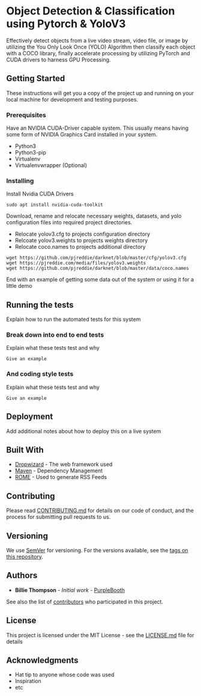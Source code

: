 # Object Detection & Classification using Pytorch & YoloV3

Effectively detect objects from a live video stream, video file, or image by utilizing the You Only Look Once (YOLO) Algorithm then classify each object with a COCO library, finally accelerate processing by utilizing PyTorch and CUDA drivers to harness GPU Processing.


## Getting Started

These instructions will get you a copy of the project up and running on your local machine for development and testing purposes.


### Prerequisites

Have an NVIDIA CUDA-Driver capable system. This usually means having some form of NVIDIA Graphics Card installed in your system.

* Python3
* Python3-pip
* Virtualenv 
* Virtualenvwrapper (Optional)


### Installing

Install Nvidia CUDA Drivers

```
sudo apt install nvidia-cuda-toolkit
```


Download, rename and relocate necessary weights, datasets, and yolo configuration files into required project directories.

* Relocate yolov3.cfg to projects configuration directory
* Relcoate yolov3.weights to projects weights directory
* Relocate coco.names to projects additional directory


```
wget https://github.com/pjreddie/darknet/blob/master/cfg/yolov3.cfg
wget https://pjreddie.com/media/files/yolov3.weights
wget https://github.com/pjreddie/darknet/blob/master/data/coco.names

```



End with an example of getting some data out of the system or using it for a little demo

## Running the tests

Explain how to run the automated tests for this system

### Break down into end to end tests

Explain what these tests test and why

```
Give an example
```

### And coding style tests

Explain what these tests test and why

```
Give an example
```

## Deployment

Add additional notes about how to deploy this on a live system

## Built With

* [Dropwizard](http://www.dropwizard.io/1.0.2/docs/) - The web framework used
* [Maven](https://maven.apache.org/) - Dependency Management
* [ROME](https://rometools.github.io/rome/) - Used to generate RSS Feeds

## Contributing

Please read [CONTRIBUTING.md](https://gist.github.com/PurpleBooth/b24679402957c63ec426) for details on our code of conduct, and the process for submitting pull requests to us.

## Versioning

We use [SemVer](http://semver.org/) for versioning. For the versions available, see the [tags on this repository](https://github.com/your/project/tags). 

## Authors

* **Billie Thompson** - *Initial work* - [PurpleBooth](https://github.com/PurpleBooth)

See also the list of [contributors](https://github.com/your/project/contributors) who participated in this project.

## License

This project is licensed under the MIT License - see the [LICENSE.md](LICENSE.md) file for details

## Acknowledgments

* Hat tip to anyone whose code was used
* Inspiration
* etc

